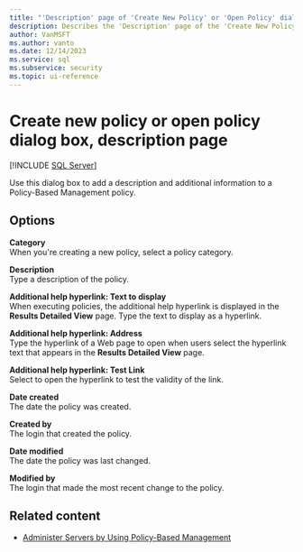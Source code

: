```yaml
---
title: "'Description' page of 'Create New Policy' or 'Open Policy' dialog box"
description: Describes the 'Description' page of the 'Create New Policy' or 'Open Policy' dialog box for Policy-Based Management for SQL Server.
author: VanMSFT
ms.author: vanto
ms.date: 12/14/2023
ms.service: sql
ms.subservice: security
ms.topic: ui-reference
---
```

# Create new policy or open policy dialog box, description page

[!INCLUDE [SQL Server](../../includes/applies-to-version/sqlserver.md)]

Use this dialog box to add a description and additional information to a Policy-Based Management policy.

## Options

**Category**  
When you're creating a new policy, select a policy category.

**Description**  
Type a description of the policy.

**Additional help hyperlink: Text to display**  
When executing policies, the additional help hyperlink is displayed in the **Results Detailed View** page. Type the text to display as a hyperlink.

**Additional help hyperlink: Address**  
Type the hyperlink of a Web page to open when users select the hyperlink text that appears in the **Results Detailed View** page.

**Additional help hyperlink: Test Link**  
Select to open the hyperlink to test the validity of the link.

**Date created**  
The date the policy was created.

**Created by**  
The login that created the policy.

**Date modified**  
The date the policy was last changed.

**Modified by**  
The login that made the most recent change to the policy.

## Related content

- [Administer Servers by Using Policy-Based Management](administer-servers-by-using-policy-based-management.md)
